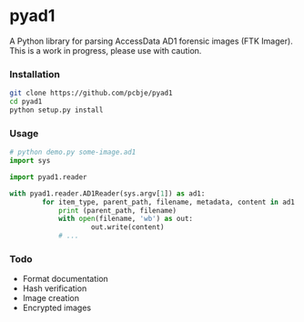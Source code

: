 pyad1
================

A Python library for parsing AccessData AD1 forensic images (FTK Imager).
This is a work in progress, please use with caution.

### Installation

```bash
git clone https://github.com/pcbje/pyad1
cd pyad1
python setup.py install
```

### Usage

```python
# python demo.py some-image.ad1
import sys

import pyad1.reader

with pyad1.reader.AD1Reader(sys.argv[1]) as ad1:
        for item_type, parent_path, filename, metadata, content in ad1:
            print (parent_path, filename)
            with open(filename, 'wb') as out:
                    out.write(content)
            # ...
```

### Todo

* Format documentation
* Hash verification
* Image creation
* Encrypted images
